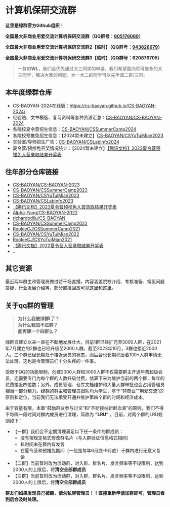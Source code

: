 # 计算机保研交流群

**这里是绿群官方Github组织！**

**全国最大非商业用爱交流计算机保研交流群（QQ群号：[605176069](https://jq.qq.com/?_wv=1027&k=OpjJs0Ai)）**

**全国最大非商业用爱交流计算机保研交流群2【临时】（QQ群号：[943826679](https://jq.qq.com/?_wv=1027&k=jzSjkhPP)）**

**全国最大非商业用爱交流计算机保研交流群3【临时】（QQ群号：620876705）**

> 一群的**WL**，我们会优先通过大三同学的申请，我们希望面向尽可能多的大三同学，解决大家的问题。大一大二的同学可以先申请二群/三群。

## 本年度绿群仓库
* CS-BAOYAN-2024在线版：https://cs-baoyan.github.io/CS-BAOYAN-2024/
* 经验贴、文书模版、复习资料等各种资源汇总：[CS-BAOYAN/CS-BAOYAN-2024](https://github.com/CS-BAOYAN/CS-BAOYAN-2024)
* 各院校夏令营招生信息：[CS-BAOYAN/CSSummerCamp2024](https://github.com/CS-BAOYAN/CSSummerCamp2024)
* 各院校预推免招生信息：【2024暂未建立】[CS-BAOYAN/CSYuTuiMian2023](https://github.com/CS-BAOYAN/CSYuTuiMian2023)
* 实验室/导师招生广告：[CS-BAOYAN/CSLabInfo2024](https://github.com/CS-BAOYAN/CSLabInfo2024)
* 夏令营/预推免开奖情况统计：【2024暂未建立】[【腾讯文档】2023夏令营预推免入营录取结果开奖表](https://docs.qq.com/sheet/DQlZSR1hKYUVTZ0hF?tab=BB08J2)

## 往年部分仓库链接
* [CS-BAOYAN/CS-BAOYAN-2023](https://github.com/CS-BAOYAN/CS-BAOYAN-2023)
* [CS-BAOYAN/CSSummerCamp2023](https://github.com/CS-BAOYAN/CSSummerCamp2023)
* [CS-BAOYAN/CSYuTuiMian2023](https://github.com/CS-BAOYAN/CSYuTuiMian2023)
* [CS-BAOYAN/CSLabInfo2023](https://github.com/CS-BAOYAN/CSLabInfo2023)
* [【腾讯文档】2023夏令营预推免入营录取结果开奖表](https://docs.qq.com/sheet/DQlZSR1hKYUVTZ0hF?tab=BB08J2)
* [Alpha-Yang/CS-BAOYAN-2022](https://github.com/Alpha-Yang/CS-BAOYAN-2022) 
* [richardodliu/CS-BAOYAN](https://github.com/richardodliu/CS-BAOYAN)
* [CS-BAOYAN/CSSummerCamp2022](https://github.com/LinghaoChan/CSSummerCamp2022)
* [RookieCJ/CSSummerCamp2021](https://github.com/hit-thusz-RookieCJ/CSSummerCamp2021)
* [CS-BAOYAN/CSYuTuiMian2022](https://github.com/CS-BAOYAN/CSYuTuiMian2022)
* [RookieCJ/CSYuTuiMian2021](https://github.com/hit-thusz-RookieCJ/CSYuTuiMian2021)
* [【腾讯文档】2022夏令营入营录取结果开奖表](https://docs.qq.com/sheet/DUWhaRXFlV0txcUFp)
* ...

## 其它资源
最近两年群主和管理员做过若干场直播，内容涵盖院校介绍、考核准备、常见问题答疑、行业发展介绍等，部分直播回放可见[这里](https://space.bilibili.com/21846767)和[这里](https://space.bilibili.com/373761840)。

## 关于qq群的管理
> **为什么我被绿群t了？**  
> **为什么我加不进群？**  
> **能再建一个四群么？**

绿群自建立以来一直在不断地发展壮大，目前1群已经扩充至3000人群，在2021年7月建立的2群也已经升级至2000人群，截至2023年10月，3群也接近2000人。三个群已经长期处于接近满员的状态，而后台也长期积压着100+入群申请无法处理，这也是令管理员们十分头疼的一件事。

受限于QQ的功能限制，创建2000人群和3000人群不仅需要群主开通年费超级会员，还需要专门为每个群的人数升级付费，估算下来为维护当前的两个群，每年的花费接近四位数；另外，成员管理、仓库文档维护和大量入群审批也会占用管理员相当一部分精力。绿群的群主和管理员团队均为学生，基于“非商业”“用爱交流”的原则和定位，当前我们无法承受开通并维护第四个群的时间和经济成本。

由于容量有限，本着“鼓励群友参与讨论”和“不断接纳新鲜血液”的原则，我们不得不每隔一段时间对群内成员进行清理，简称为 **“LRU”** 。目前，对两个群的LRU规则如下：
* 【一群】我们会不定期清理满足以下任一条件的群成员：
  * 没有按规定格式修改群名片（与入群验证信息格式相同）
  * 长时间未在群内有发言
  * 在夏令营和预推免期间（一般是每年6月底-9月底）于群内进行无意义复读
* 【二群】当前暂时改为流动群，对入群、群名片、发言频率等不设限制，达到2000人的上限后，将**清空全部群成员**
* 【三群】当前暂时改为流动群，对入群、群名片、发言频率等不设限制，达到2000人的上限后，将**清空全部群成员**

**群友们如果发现自己被踢，请勿私聊管理员！！直接重新申请加群即可，管理员看到后会及时处理。**



<!--

**Here are some ideas to get you started:**

🙋‍♀️ A short introduction - what is your organization all about?
🌈 Contribution guidelines - how can the community get involved?
👩‍💻 Useful resources - where can the community find your docs? Is there anything else the community should know?
🍿 Fun facts - what does your team eat for breakfast?
🧙 Remember, you can do mighty things with the power of [Markdown](https://docs.github.com/github/writing-on-github/getting-started-with-writing-and-formatting-on-github/basic-writing-and-formatting-syntax)
-->
